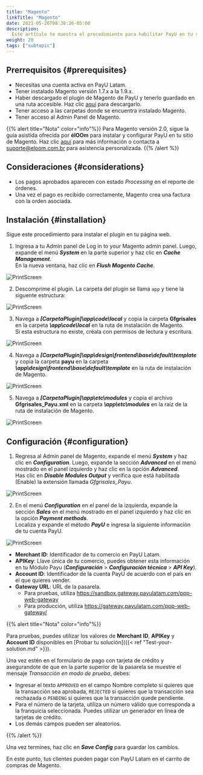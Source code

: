 ```yaml
---
title: "Magento"
linkTitle: "Magento"
date: 2021-05-26T08:38:26-05:00
description:
  Este artículo te muestra el procedimiento para habilitar PayU en tu sitio web de Magento.
weight: 20
tags: ["subtopic"]
---
```


## Prerrequisitos {#prerequisites}
* Necesitas una cuenta activa en PayU Latam.
* Tener instalado Magento versión 1.7.x a la 1.9.x.
* Haber descargado el plugin de Magento de PayU y tenerlo guardado en una ruta accesible. Haz clic [aquí](https://github.com/developers-payu-latam/developers-payu-latam.github.io/raw/master/plugins/Plugin_PayU_Magento-1.3.zip) para descargarlo.
* Tener acceso a las carpetas donde se encuentra instalado Magento.
* Tener acceso al Admin Panel de Magento.

{{% alert title="Nota" color="info"%}}
Para Magento versión 2.0, sigue la guía asistida ofrecida por **élOOm** para instalar y configurar PayU en tu sitio de Magento. Haz clic [aquí](https://docs.eloom.tech/es/payment/payu-latam) para más información o contacta a suporte@eloom.com.br para asistencia personalizada.
{{% /alert %}}  

## Consideraciones {#considerations}
* Los pagos aprobados aparecen con estado _Processing_ en el reporte de órdenes.
* Una vez el pago es recibido correctamente, Magento crea una factura con la orden asociada.

## Instalación {#installation}
Sigue este procedimiento para instalar el plugin en tu página web.

1. Ingresa a tu Admin panel de Log in to your Magento admin panel. Luego, expande el menú _**System**_ en la parte superior y haz clic en _**Cache Management**_.<br>
En la nueva ventana, haz clic en _**Flush Magento Cache**_.

![PrintScreen](/assets/Magento/Magento_01.png)

2. Descomprime el plugin. La carpeta del plugin se llama `app` y tiene la siguente estructura:

![PrintScreen](/assets/Magento/Magento_02.png)

3. Navega a ***[CarpetaPlugin]\app\code\local*** y copia la carpeta **Gfgrisales** en la carpeta ***\app\code\local*** en la ruta de instalación de Magento.<br>
Si esta estructura no existe, créala con permisos de lectura y escritura.

![PrintScreen](/assets/Magento/Magento_03.png)

4. Navega a ***[CarpetaPlugin]\app\design\frontend\base\default\template*** y copia la carpeta **payu** en la carpeta ***\app\design\frontend\base\default\template*** en la ruta de instalación de Magento.

![PrintScreen](/assets/Magento/Magento_04.png)

5. Navega a ***[CarpetaPlugin]\app\etc\modules*** y copia el archivo **Gfgrisales_Payu.xml** en la carpeta ***\app\etc\modules*** en la raíz de la ruta de instalación de Magento.

![PrintScreen](/assets/Magento/Magento_05.png)

## Configuración {#configuration}
1. Regresa al Admin panel de Magento, expande el menú _**System**_ y haz clic en _**Configuration**_. Luego, expande la sección _**Advanced**_ en el menú mostrado en el panel izquierdo y haz clic en la opción _**Advanced**_.<br>
Has clic en _**Disable Modules Output**_ y verifica que está habilitada (Enable) la extensión llamada *Gfgrisales_Payu*.

![PrintScreen](/assets/Magento/Magento_06.png)

2. En el menú _**Configuration**_ en el panel de la izquierda, expande la sección _**Sales**_ en el menú mostrado en el panel izquierdo y haz clic en la opción _**Payment methods**_.<br>
Localiza y expande el método _**PayU**_ e ingresa la siguiente información de tu cuenta PayU.

![PrintScreen](/assets/Magento/Magento_07.png)

* **Merchant ID**: Identificador de tu comercio en PayU Latam.
* **APIKey**: Llave única de tu comercio, puedes obtener esta información en tu Módulo Payu (**_Configuración_** > **_Configuración técnica_** > **_API Key_**).
* **Account ID**: Identificador de la cuenta PayU de acuerdo con el país en el que quieres vender.
* **Gateway URL**: URL de la pasarela.
  * Para pruebas, utiliza https://sandbox.gateway.payulatam.com/ppp-web-gateway
  * Para producción, utiliza https://gateway.payulatam.com/ppp-web-gateway/

{{% alert title="Nota" color="info"%}}

Para pruebas, puedes utilizar los valores de **Merchant ID**, **APIKey** y **Account ID** disponibles en [Probar tu solución]({{< ref "Test-your-solution.md" >}}).

Una vez estén en el formulario de pago con tarjeta de crédito y asegurandote de que en la parte superior de la pasarela se muestre el mensaje _Transacción en modo de prueba_, debes:

* Ingresar el texto `APPROVED` en el campo Nombre completo si quieres que la transacción sea aprobada, `REJECTED` si quieres que la transacción sea rechazada o `PENDING` si quieres que la transacción quede pendiente.
* Para el número de la tarjeta, utiliza un número válido que corresponda a la franquicia seleccionada. Puedes utilizar un generador en línea de tarjetas de crédito.
* Los demás campos pueden ser aleatorios.

{{% /alert %}}  

Una vez termines, haz clic en _**Save Config**_ para guardar los cambios.

En este punto, tus clientes pueden pagar con PayU Latam en el carrito de compras de Magento. 

